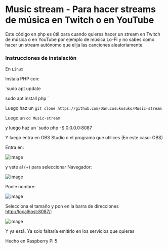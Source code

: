 # Music stream - Para hacer streams de música en Twitch o en YouTube

Este código en php es útil para cuando quieres hacer un stream en Twitch de música o en YouTube por ejemplo de música Lo-Fi y no sabes como hacer un stream autónomo que elija las canciones aleatoriamente.

### Instrucciones de instalación

En `Linux`

Instala PHP con:

`sudo apt update

sudo apt install php
`

Luego haz un `git clone https://github.com/Danucosukosuko/Music-stream`

Luego un `cd Music-stream`

y luego haz un `sudo php -S 0.0.0.0:8087

Y luego entra en OBS Studio o el programa que utilices (En este caso: OBS)

Entra en:

![image](https://github.com/user-attachments/assets/889ecfb3-af5d-4256-8cc9-fe38895796a8)

y vete al (+) para seleccionar Navegador:

![image](https://github.com/user-attachments/assets/a1bae089-38c0-4060-a563-b9ec9c039d6b)

Ponle nombre:

![image](https://github.com/user-attachments/assets/24952a5e-e71b-42f7-92dd-fb072e2353b8)

Selecciona el tamaño y pon en la barra de direcciones [http://localhost:8087/](http://localhost:8087/):

![image](https://github.com/user-attachments/assets/dce13a6d-1c60-41b2-98ad-4b5e00b3e489)

Y ya está. Ya solo faltaría emitirlo en los servicios que quieras


Hecho en Raspberry Pi 5
